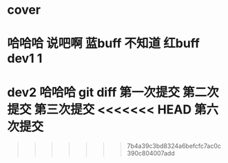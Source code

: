 # cover
哈哈哈
说吧啊
蓝buff
不知道
红buff
dev1
1
=======
dev2
哈哈哈
git diff
第一次提交
第二次提交
第三次提交
<<<<<<< HEAD
第六次提交
=======
>>>>>>> 7b4a39c3bd8324a6befcfc7ac0c390c804007add
